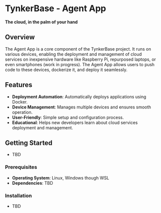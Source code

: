# TynkerBase - Agent App
**The cloud, in the palm of your hand**

## Overview
The Agent App is a core component of the TynkerBase project. It runs on various devices, enabling the deployment and management of cloud services on inexpensive hardware like Raspberry Pi, repurposed laptops, or even smartphones (work in progress). The Agent App allows users to push code to these devices, dockerize it, and deploy it seamlessly.

## Features

- **Deployment Automation**: Automatically deploys applications using Docker.
- **Device Management**: Manages multiple devices and ensures smooth operation.
- **User-Friendly**: Simple setup and configuration process.
- **Educational**: Helps new developers learn about cloud services deployment and management.

## Getting Started
- TBD

### Prerequisites
- **Operating System**: Linux, Windows though WSL
- **Dependencies**: TBD

### Installation
- TBD